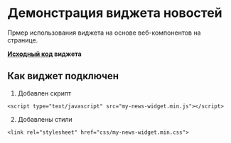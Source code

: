 # Демонстрация виджета новостей
Прмер использования виджета на основе веб-компонентов на странице.

**[Исходный код](https://github.com/leann-fraoigh/htmlacademy-test) виджета**

## Как виджет подключен

1. Добавлен скрипт 
```
<script type="text/javascript" src="my-news-widget.min.js"></script>
```
2. Добавлены стили
```
<link rel="stylesheet" href="css/my-news-widget.min.css">
```
